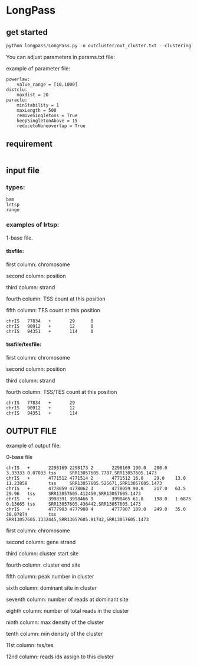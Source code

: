 # LongPass



## get started

```python
python longpass/LongPass.py -o outcluster/out_cluster.txt --clustering paraclu --normalization raw  --params longpass/params.txt --replicate --bamfile sequinB_rep1.trimmed.sort.bam sequinB_rep2.trimmed.sort.bam
```



You can adjust parameters in params.txt file:

example of parameter file:

```shell
powerlaw:
    value_range = [10,1000]
distclu:
    maxdist = 20
paraclu:
    minStability = 1
    maxLength = 500
    removeSingletons = True
    keepSingletonAbove = 15
    reducetoNoneoverlap = True
```



## requirement

```
```



## input file

### types:

```text
bam
lrtsp
range
```



### examples of lrtsp:

1-base file.

#### tbsfile:

first column: chromosome

second column: position

third column: strand

fourth column: TSS count at this position

fifth column: TES count at this position

```
chrIS   77834   +       29      0
chrIS   90912   +       12      0
chrIS   94351   +       114     0
```



#### tssfile/tesfile:

first column: chromosome

second column: position

third column: strand

fourth column: TSS/TES count at this position

```
chrIS   77834   +       29
chrIS   90912   +       12
chrIS   94351   +       114
```



## OUTPUT FILE

example of output file:

0-base file

```
chrIS   +       2298169 2298173 2       2298169 190.0   200.0   3.33333 0.07033 tss     SRR13057605.7787,SRR13057605.1473
chrIS   +       4771512 4771514 2       4771512 16.0    29.0    13.0    11.23858        tss     SRR13057605.525671,SRR13057605.1473
chrIS   +       4778059 4778062 3       4778059 90.0    217.0   63.5    29.96   tss     SRR13057605.412450,SRR13057605.1473
chrIS   +       3998391 3998466 9       3998465 61.0    198.0   1.6875  0.13665 tss     SRR13057605.436442,SRR13057605.1473
chrIS   +       4777903 4777908 4       4777907 109.0   249.0   35.0    30.07874        tss     SRR13057605.1332445,SRR13057605.91742,SRR13057605.1473
```

first column: chromosome

second column: gene strand

third column: cluster start site

fourth column: cluster end site

fifth column: peak number in cluster

sixth column: dominant site in cluster

seventh column: number of reads at dominant site

eighth column: number of total reads in the cluster

ninth column: max density of the cluster

tenth column: min density of the cluster

11st column: tss/tes

12nd column: reads ids assign to this cluster

